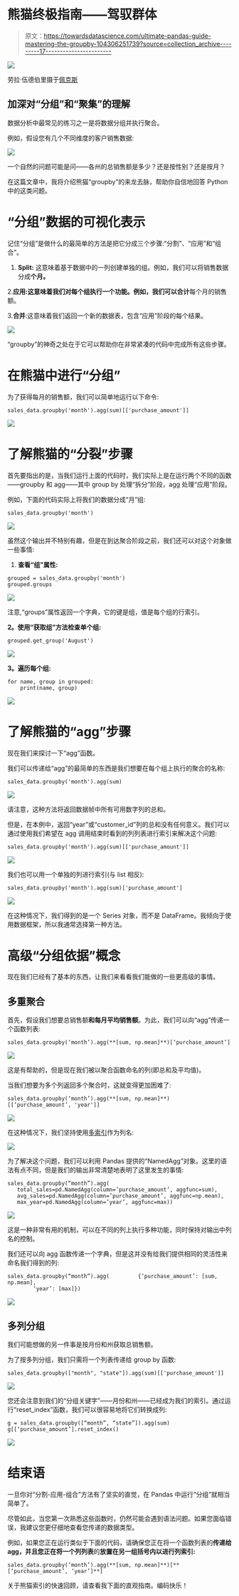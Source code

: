 # 熊猫终极指南——驾驭群体

> 原文：<https://towardsdatascience.com/ultimate-pandas-guide-mastering-the-groupby-104306251739?source=collection_archive---------17----------------------->

![](img/c897e116f479b45d985fb09e0e68cf54.png)

劳拉·伍德伯里摄于[佩克斯](https://www.pexels.com/photo/panda-bear-on-green-grass-3608263/?utm_content=attributionCopyText&utm_medium=referral&utm_source=pexels)

## 加深对“分组”和“聚集”的理解

数据分析中最常见的练习之一是将数据分组并执行聚合。

例如，假设您有几个不同维度的客户销售数据:

![](img/0c4ef96991eedc78718353fe38cab535.png)

一个自然的问题可能是问——各州的总销售额是多少？还是按性别？还是按月？

在这篇文章中，我将介绍熊猫“groupby”的来龙去脉，帮助你自信地回答 Python 中的这类问题。

# “分组”数据的可视化表示

记住“分组”是做什么的最简单的方法是把它分成三个步骤:“分割”、“应用”和“组合”。

1. **Split:** 这意味着基于数据中的一列创建单独的组。例如，我们可以将销售数据分成**个月。**

2.**应用:**这意味着我们对每个组执行一个功能。例如，我们可以**合计**每个月的销售额。

3.**合并**:这意味着我们返回一个新的数据表，包含“应用”阶段的每个结果。

![](img/efe1e297f7539bfcf3048f75b5c79b52.png)

“groupby”的神奇之处在于它可以帮助你在非常紧凑的代码中完成所有这些步骤。

# 在熊猫中进行“分组”

为了获得每月的销售额，我们可以简单地运行以下命令:

```
sales_data.groupby('month').agg(sum)[['purchase_amount']]
```

![](img/7978f0c5a8025a7029e6f2828455ab14.png)

# 了解熊猫的“分裂”步骤

首先要指出的是，当我们运行上面的代码时，我们实际上是在运行两个不同的函数——groupby 和 agg——其中 group by 处理“拆分”阶段，agg 处理“应用”阶段。

例如，下面的代码实际上将我们的数据分成“月”组:

```
sales_data.groupby('month')
```

![](img/8da921657091e0ab3eb6504da184429f.png)

虽然这个输出并不特别有趣，但是在到达聚合阶段之前，我们还可以对这个对象做一些事情:

1.  **查看“组”属性:**

```
grouped = sales_data.groupby('month')
grouped.groups
```

![](img/0c49e8853b8de960d187aef159bb8d99.png)

注意,“groups”属性返回一个字典，它的键是组，值是每个组的行索引。

**2。使用“获取组”方法检查单个组:**

```
grouped.get_group('August')
```

![](img/c9fdd34b93b336331cac447957f70bf7.png)

**3。遍历每个组:**

```
for name, group in grouped:
    print(name, group)
```

![](img/782c8117e165fc6ae7e1d505629e6a8d.png)

# 了解熊猫的“agg”步骤

现在我们来探讨一下“agg”函数。

我们可以传递给“agg”的最简单的东西是我们想要在每个组上执行的聚合的名称:

```
sales_data.groupby('month').agg(sum)
```

![](img/706e90864cc25b333444507ccdf661f0.png)

请注意，这种方法将返回数据帧中所有可用数字列的总和。

但是，在本例中，返回“year”或“customer_id”列的总和没有任何意义。我们可以通过使用我们希望在 agg 调用结束时看到的列列表进行索引来解决这个问题:

```
sales_data.groupby('month').agg(sum)[['purchase_amount']]
```

![](img/7978f0c5a8025a7029e6f2828455ab14.png)

我们也可以用一个单独的列进行索引(与 list 相反):

```
sales_data.groupby('month').agg(sum)['purchase_amount']
```

![](img/e8fe0281cfc5366c50a00c42b96b4356.png)

在这种情况下，我们得到的是一个 Series 对象，而不是 DataFrame。我倾向于使用数据框架，所以我通常选择第一种方法。

# 高级“分组依据”概念

现在我们已经有了基本的东西，让我们来看看我们能做的一些更高级的事情。

## 多重聚合

首先，假设我们想要总销售额**和每月平均销售额**。为此，我们可以向“agg”传递一个函数列表:

```
sales_data.groupby(‘month’).agg(**[sum, np.mean]**)[‘purchase_amount’]
```

![](img/f3075e3a9175595cea40d71dbd7a8cc2.png)

这是有帮助的，但是现在我们被以聚合函数命名的列(即总和及平均值)。

当我们想要为多个列返回多个聚合时，这就变得更加困难了:

```
sales_data.groupby(‘month’).agg(**[sum, np.mean]**)[[‘purchase_amount’, 'year']]
```

![](img/867d1c13d1e30209aa8401ddeeecf521.png)

在这种情况下，我们坚持使用[多索引](https://pandas.pydata.org/pandas-docs/stable/user_guide/advanced.html)作为列名:

![](img/6ed5508cf56afa30b765336b05ae91bb.png)

为了解决这个问题，我们可以利用 Pandas 提供的“NamedAgg”对象。这里的语法有点不同，但是我们的输出非常清楚地表明了这里发生的事情:

```
sales_data.groupby(“month”).agg(
   total_sales=pd.NamedAgg(column=’purchase_amount’, aggfunc=sum),
   avg_sales=pd.NamedAgg(column=’purchase_amount’, aggfunc=np.mean),
   max_year=pd.NamedAgg(column=’year’, aggfunc=max))
```

![](img/40346f840914869877c847619f42b4c8.png)

这是一种非常有用的机制，可以在不同的列上执行多种功能，同时保持对输出中列名的控制。

我们还可以向 agg 函数传递一个字典，但是这并没有给我们提供相同的灵活性来命名我们得到的列:

```
sales_data.groupby(“month”).agg(         {‘purchase_amount’: [sum, np.mean],
        ‘year’: [max]})
```

![](img/f23bf7da3cdd36ed3318771b5214ac5f.png)

## 多列分组

我们可能想做的另一件事是按月份和州获取总销售额。

为了按多列分组，我们只需将一个列表传递给 group by 函数:

```
sales_data.groupby(["month", "state"]).agg(sum)[['purchase_amount']]
```

![](img/52df84f75780a28790649ca44eb1b090.png)

您还会注意到我们的“分组关键字”——月份和州——已经成为我们的索引。通过运行“reset_index”函数，我们可以很容易地将它们转换成列:

```
g = sales_data.groupby([“month”, “state”]).agg(sum) g[[‘purchase_amount’].reset_index()
```

![](img/688fb40a2d212bf783a950d9eb90250f.png)

# 结束语

一旦你对“分割-应用-组合”方法有了坚实的直觉，在 Pandas 中运行“分组”就相当简单了。

尽管如此，当您第一次熟悉这些函数时，仍然可能会遇到语法问题。如果您面临错误，我建议您更仔细地查看您传递的数据类型。

例如，如果您正在运行类似于下面的代码，请确保您正在将一个函数列表的**传递给 agg，并且您正在将一个列列表**的**放置在另一组括号内以进行列索引:**

```
sales_data.groupby(‘month’).agg(**[sum, np.mean]**)[**[‘purchase_amount’, ‘year’]**]
```

关于熊猫索引的快速回顾，请查看我下面的直观指南。编码快乐！